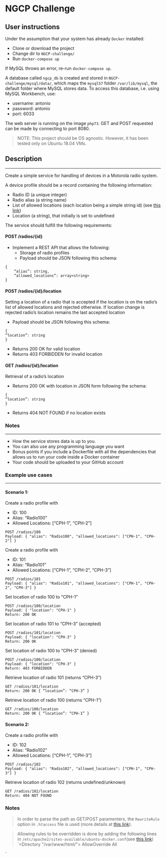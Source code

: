 # NGCP Challenge
## User instructions
Under the assumption that your system has already `Docker` installed:

- Clone or download the project
- Change dir to `NGCP-challenge/`
- Run `docker-compose up`

If MySQL throws an error, re-run `docker-compose up`.

A database called `ngcp_db` is created and stored in `NGCP-challenge/mysql/data/`, which maps the `mysql57` folder `/var/lib/mysql`, the default folder where MySQL stores data. To access this database, i.e. using MySQL Workbench, use:
- username: antonio
- password: antonio
- port: 6033

The web server is running on the image `php73`. GET and POST requested can be made by connecting to port 8080.

> NOTE: This project should be OS agnostic. However, it has been tested only on Ubuntu 18.04 VMs.

## Description
---
Create a simple service for handling of devices in a Motorola radio system. 

A device profile should be a record containing the following information:

- Radio ID (a unique integer)
- Radio alias (a string name)
- List of allowed locations (each location being a simple string id) (see [this link](https://stackoverflow.com/questions/17371639/how-to-store-arrays-in-mysql))
- Location (a string), that initially is set to undefined

The service should fulfill the following requirements:
 
#### POST /radios/{id}
- Implement a REST API that allows the following:
	- Storage of radio profiles
	- Payload should be JSON following this schema:

```
{
	“alias”: string,
	“allowed_locations”: array<string>
}
```

#### POST /radios/{id}/location
Setting a location of a radio that is accepted if the location is on the radio’s list of allowed locations and rejected otherwise. If location change is rejected radio’s location remains the last accepted location

- Payload should be JSON following this schema:

```
{
“location”: string
}
```
- Returns 200 OK for valid location
- Returns 403 FORBIDDEN for invalid location

#### GET /radios/{id}/location
Retrieval of a radio’s location

- Returns 200 OK with location in JSON form following the schema:

```
{
“location”: string
}
```
- Returns 404 NOT FOUND if no location exists

### Notes
---
- How the service stores data is up to you. 
- You can also use any programming language you want 
- Bonus points if you include a Dockerfile with all the dependencies that allows us to run your code inside a Docker container
- Your code should be uploaded to your GitHub account

### Example use cases
---
#### Scenario 1:
Create a radio profile with
- ID: 100
- Alias: “Radio100”
- Allowed Locations: [“CPH-1”, “CPH-2”]

```
POST /radios/100
Payload: { "alias": "Radio100", "allowed_locations": ["CPH-1", "CPH-2"] }
```

Create a radio profile with
- ID: 101
- Alias: “Radio101”
- Allowed Locations: [“CPH-1”, “CPH-2”, “CPH-3”]

```
POST /radios/101
Payload: { "alias": "Radio101", "allowed_locations": ["CPH-1", "CPH-2", "CPH-3"] }
```

Set location of radio 100 to “CPH-1”

```
POST /radios/100/location
Payload: { "location": "CPH-1" }
Return: 200 OK
```

Set location of radio 101 to “CPH-3” (accepted)

```
POST /radios/101/location
Payload: { "location": "CPH-3" }
Return: 200 OK
```

Set location of radio 100 to “CPH-3” (denied)

```
POST /radios/100/location
Payload: { "location": "CPH-3" }
Return: 403 FORBIDDEN
```

Retrieve location of radio 101 (returns “CPH-3”)

```
GET /radios/101/location
Return: 200 OK { “location”: “CPH-3” }
```

Retrieve location of radio 100 (returns “CPH-1”)

```
GET /radios/100/location
Return: 200 OK { “location”: “CPH-1” }
```

#### Scenario 2:

Create a radio profile with

- ID: 102
- Alias: “Radio102”
- Allowed Locations: [“CPH-1”, “CPH-3”]

```
POST /radios/102 
Payload: { "alias": "Radio102", "allowed_locations": ["CPH-1", "CPH-3"] }
```

Retrieve location of radio 102 (returns undefined/unknown)

```
GET /radios/102/location
Return: 404 NOT FOUND
```

### Notes
> In order to parse the path as GET/POST paramenters, the `RewriteRule` option in `.htaccess` file is used (more details at [this link](https://stackoverflow.com/questions/15655313/handling-urls-with-a-rest-api)).

> Allowing rules to be overridden is done by adding the following lines in `/etc/apache2/sites-available/ubuntu-docker.conf`(see [this link](https://askubuntu.com/questions/422027/mod-rewrite-is-enabled-but-not-working)) 
`<Directory "/var/www/html/">
  AllowOverride All
</Directory>
`